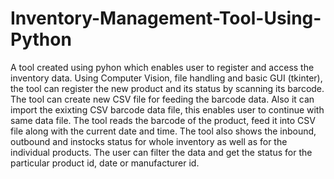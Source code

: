 # Inventory-Management-Tool-Using-Python
A tool created using pyhon which enables user to register and access the inventory data.
Using Computer Vision, file handling and basic GUI (tkinter), the tool can register the new product and its status by scanning its barcode.
The tool can create new CSV file for feeding the barcode data. Also it can import the exixting CSV barcode data file, this enables user to continue with same data file.
The tool reads the barcode of the product, feed it into CSV file along with the current date and time.
The tool also shows the inbound, outbound and instocks status for whole inventory as well as for the individual products.
The user can filter the data and get the status for the particular product id, date or manufacturer id.
